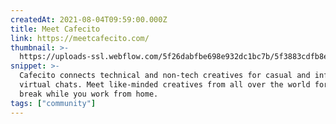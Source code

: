 ```yaml
---
createdAt: 2021-08-04T09:59:00.000Z
title: Meet Cafecito
link: https://meetcafecito.com/
thumbnail: >-
  https://uploads-ssl.webflow.com/5f26dabfbe698e932dc1bc7b/5f3883cdfb8e3ed125d16a32_beeg.png
snippet: >-
  Cafecito connects technical and non-tech creatives for casual and informal
  virtual chats. Meet like-minded creatives from all over the world for a coffee
  break while you work from home.
tags: ["community"]
---
```

